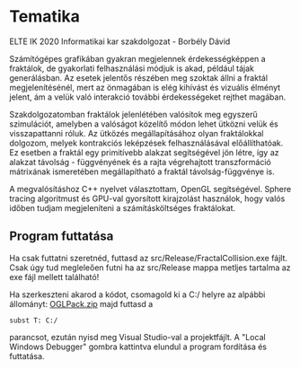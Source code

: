 # Tematika
ELTE IK 2020 Informatikai kar szakdolgozat - Borbély Dávid

Számítógépes grafikában gyakran megjelennek érdekességképpen a fraktálok, de gyakorlati felhasználási módjuk is akad, például tájak generálásban. Az esetek jelentős részében meg szoktak állni a fraktál megjelenítésénél, mert az önmagában is elég kihívást és vizuális élményt jelent, ám a velük való interakció további érdekességeket rejthet magában. 

Szakdolgozatomban fraktálok jelenlétében valósítok meg egyszerű szimulációt, amelyben a valóságot közelítő módon lehet ütközni velük és visszapattanni róluk. Az ütközés megállapításához olyan fraktálokkal dolgozom, melyek kontrakciós leképzések felhasználásával előállíthatóak. Ez esetben a fraktál egy primitívebb alakzat segítségével jön létre, így az alakzat távolság - függvényének és a rajta végrehajtott transzformáció mátrixának ismeretében megállapítható a fraktál távolság-függvénye is.

A megvalósításhoz C++ nyelvet választottam, OpenGL segítségével. Sphere tracing algoritmust és GPU-val gyorsított kirajzolást használok, hogy valós időben tudjam megjeleníteni a számításköltséges fraktálokat.

## Program futtatása

Ha csak futtatni szeretnéd, futtasd az src/Release/FractalCollision.exe fájlt. Csak úgy tud megleleően futni ha az src/Release mappa metljes tartalma az exe fájl mellett található!

Ha szerkeszteni akarod a kódot, csomagold ki a C:/ helyre az alpábbi állományt: [OGLPack.zip](http://cg.elte.hu/~bsc_cg/resources/OGLPack.zip)
majd futtasd a 
```
subst T: C:/
```
parancsot, ezután nyisd meg Visual Studio-val a projektfájlt. A "Local Windows Debugger" gombra kattintva elundul a program fordítása és futtatása.
